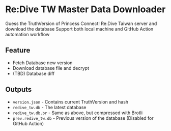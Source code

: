 # Re:Dive TW Master Data Downloader

Guess the TruthVersion of Princess Connect! Re:Dive Taiwan server and download the database
Support both local machine and GitHub Action automation workflow

## Feature

* Fetch Database new version
* Download database file and decrypt
* (TBD) Database diff

## Outputs

* `version.json` - Contains current TruthVersion and hash
* `redive_tw.db` - The latest database
* `redive_tw.db.br` - Same as above, but compressed with Brotli
* `prev.redive_tw.db` - Previous version of the database (Disabled for GitHub Action)
